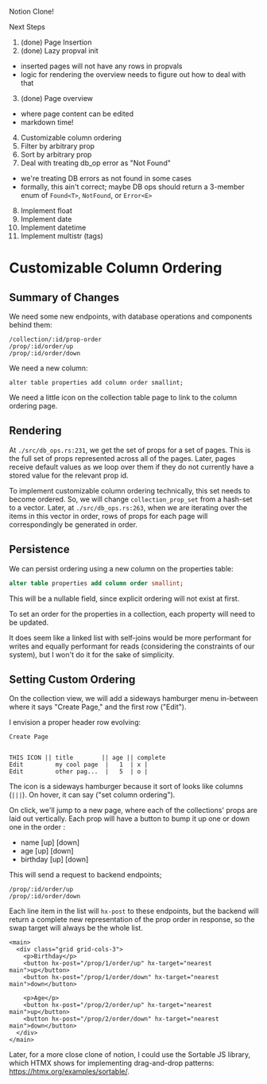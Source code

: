 Notion Clone!

Next Steps

1. (done) Page Insertion
2. (done) Lazy propval init
  - inserted pages will not have any rows in propvals
  - logic for rendering the overview needs to figure out how to deal with that
3. (done) Page overview
  - where page content can be edited
  - markdown time!
4. Customizable column ordering
5. Filter by arbitrary prop
6. Sort by arbitrary prop
7. Deal with treating db_op error as "Not Found"
  - we're treating DB errors as not found in some cases
  - formally, this ain't correct; maybe DB ops should return a 3-member enum of
    `Found<T>`, `NotFound`, or `Error<E>`
8. Implement float
9. Implement date
10. Implement datetime
11. Implement multistr (tags) 

# Customizable Column Ordering

## Summary of Changes

We need some new endpoints, with database operations and components behind them:

```
/collection/:id/prop-order
/prop/:id/order/up
/prop/:id/order/down
```

We need a new column:

```
alter table properties add column order smallint;
```

We need a little icon on the collection table page to link to the column
ordering page.

## Rendering

At `./src/db_ops.rs:231`, we get the set of props for a set of pages. This is
the full set of props represented across all of the pages. Later, pages receive
default values as we loop over them if they do not currently have a stored value
for the relevant prop id.

To implement customizable column ordering technically, this set needs to become
ordered. So, we will change `collection_prop_set` from a hash-set to a vector.
Later, at `./src/db_ops.rs:263`, when we are iterating over the items in this
vector in order, rows of props for each page will correspondingly be generated
in order.

## Persistence

We can persist ordering using a new column on the properties table:

```sql
alter table properties add column order smallint;
```

This will be a nullable field, since explicit ordering will not exist at first.

To set an order for the properties in a collection, each property will need to
be updated.

It does seem like a linked list with self-joins would be more performant for
writes and equally performant for reads (considering the constraints of our
system), but I won't do it for the sake of simplicity.

## Setting Custom Ordering

On the collection view, we will add a sideways hamburger menu in-between where
it says "Create Page," and the first row ("Edit").

I envision a proper header row evolving:

```
Create Page


THIS ICON || title        || age || complete 
Edit         my cool page  |   1  | x |
Edit         other pag...  |   5  | o |
```

The icon is a sideways hamburger because it sort of looks like columns (`|||`).
On hover, it can say ("set column ordering").

On click, we'll jump to a new page, where each of the collections' props are
laid out vertically. Each prop will have a button to bump it up one or down one
in the order :

- name      [up] [down]
- age       [up] [down]
- birthday  [up] [down]

This will send a request to backend endpoints;

```
/prop/:id/order/up
/prop/:id/order/down
```

Each line item in the list will `hx-post` to these endpoints, but the backend
will return a complete new representation of the prop order in response, so the
swap target will always be the whole list.

```
<main>
  <div class="grid grid-cols-3">
    <p>Birthday</p>
    <button hx-post="/prop/1/order/up" hx-target="nearest main">up</button>
    <button hx-post="/prop/1/order/down" hx-target="nearest main">down</button>

    <p>Age</p>
    <button hx-post="/prop/2/order/up" hx-target="nearest main">up</button>
    <button hx-post="/prop/2/order/down" hx-target="nearest main">down</button>
  </div>
</main>
```

Later, for a more close clone of notion, I could use the Sortable JS library,
which HTMX shows for implementing drag-and-drop patterns:
https://htmx.org/examples/sortable/.
